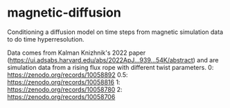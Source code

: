 # magnetic-diffusion
Conditioning a diffusion model on time steps from magnetic simulation data to do time hyperresolution.

Data comes from Kalman Knizhnik's 2022 paper (https://ui.adsabs.harvard.edu/abs/2022ApJ...939...54K/abstract) and are simulation data from a rising flux rope with different twist parameters.
0: https://zenodo.org/records/10058892
0.5: https://zenodo.org/records/10058816
1: https://zenodo.org/records/10058780
2: https://zenodo.org/records/10058706

